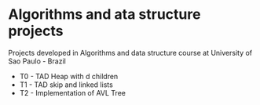 # Algorithms and ata structure projects
Projects developed in Algorithms and data structure course at University of Sao Paulo - Brazil

* T0 - TAD Heap with d children
* T1 - TAD skip and linked lists
* T2 - Implementation of AVL Tree
